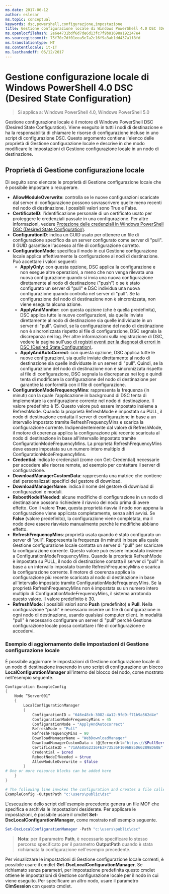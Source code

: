```yaml
---
ms.date: 2017-06-12
author: eslesar
ms.topic: conceptual
keywords: dsc,powershell,configurazione,impostazione
title: Gestione configurazione locale di Windows PowerShell 4.0 DSC (Desired State Configuration)
ms.openlocfilehash: 2e6e4731bdf6d7de6d13fc7f9b81698a192247e4
ms.sourcegitcommit: 75f70c7df01eea5e7a2c16f9a3ab1dd437a1f8fd
ms.translationtype: HT
ms.contentlocale: it-IT
ms.lasthandoff: 06/12/2017
---
```

<a id="windows-powershell-40-desired-state-configuration-local-configuration-manager-lcm" class="xliff"></a>
# Gestione configurazione locale di Windows PowerShell 4.0 DSC (Desired State Configuration)

>Si applica a: Windows PowerShell 4.0, Windows PowerShell 5.0

Gestione configurazione locale è il motore di Windows PowerShell DSC (Desired State Configuration). Viene eseguito in tutti i nodi di destinazione e ha la responsabilità di chiamare le risorse di configurazione incluse in uno script di configurazione DSC. Questo argomento contiene l'elenco delle proprietà di Gestione configurazione locale e descrive in che modo modificare le impostazioni di Gestione configurazione locale in un nodo di destinazione.

<a id="local-configuration-manager-properties" class="xliff"></a>
## Proprietà di Gestione configurazione locale
Di seguito sono elencate le proprietà di Gestione configurazione locale che è possibile impostare o recuperare.
 
* **AllowModuleOverwrite**: controlla se le nuove configurazioni scaricate dal server di configurazione possono sovrascrivere quelle meno recenti nel nodo di destinazione. I possibili valori sono True e False.
* **CertificateID**: l'identificazione personale di un certificato usato per proteggere le credenziali passate in una configurazione. Per altre informazioni, vedere [Protezione delle credenziali in Windows PowerShell DSC (Desired State Configuration)](http://blogs.msdn.com/b/powershell/archive/2014/01/31/want-to-secure-credentials-in-windows-powershell-desired-state-configuration.aspx).
* **ConfigurationID**: indica un GUID usato per ottenere un file di configurazione specifico da un server configurato come server di "pull". Il GUID garantisce l'accesso al file di configurazione corretto.
* **ConfigurationMode**: specifica il modo in cui Gestione configurazione locale applica effettivamente la configurazione ai nodi di destinazione. Può accettare i valori seguenti:
    - **ApplyOnly**: con questa opzione, DSC applica la configurazione e non esegue altre operazioni, a meno che non venga rilevata una nuova configurazione quando si invia una nuova configurazione direttamente al nodo di destinazione ("push") o se è stato configurato un server di "pull" e DSC individua una nuova configurazione quando controlla nel server di "pull". Se la configurazione del nodo di destinazione non è sincronizzata, non viene eseguita alcuna azione.
    - **ApplyAndMonitor**: con questa opzione (che è quella predefinita), DSC applica tutte le nuove configurazioni, sia quelle inviate direttamente al nodo di destinazione sia quelle individuate in un server di "pull". Quindi, se la configurazione del nodo di destinazione non è sincronizzata rispetto al file di configurazione, DSC segnala la discrepanza nei log. Per altre informazioni sulla registrazione di DSC, vedere la pagina sull'[uso di registri eventi per la diagnosi di errori in DSC (Desired State Configuration)](http://blogs.msdn.com/b/powershell/archive/2014/01/03/using-event-logs-to-diagnose-errors-in-desired-state-configuration.aspx).
    - **ApplyAndAutoCorrect**: con questa opzione, DSC applica tutte le nuove configurazioni, sia quelle inviate direttamente al nodo di destinazione sia quelle individuate in un server di "pull". Quindi, se la configurazione del nodo di destinazione non è sincronizzata rispetto al file di configurazione, DSC segnala la discrepanza nei log e quindi tenta di modificare la configurazione del nodo di destinazione per garantire la conformità con il file di configurazione.
* **ConfigurationModeFrequencyMins**: rappresenta la frequenza (in minuti) con la quale l'applicazione in background di DSC tenta di implementare la configurazione corrente nel nodo di destinazione. Il valore predefinito è 15. Questo valore può essere impostato insieme a RefreshMode. Quando la proprietà RefreshMode è impostata su PULL, il nodo di destinazione contatta il server di configurazione in base a un intervallo impostato tramite RefreshFrequencyMins e scarica la configurazione corrente. Indipendentemente dal valore di RefreshMode, il motore di coerenza applica la configurazione più recente scaricata al nodo di destinazione in base all'intervallo impostato tramite ConfigurationModeFrequencyMins. La proprietà RefreshFrequencyMins deve essere impostata su un numero intero multiplo di ConfigurationModeFrequencyMins.
* **Credential**: indica le credenziali (come con Get-Credential) necessarie per accedere alle risorse remote, ad esempio per contattare il server di configurazione.
* **DownloadManagerCustomData**: rappresenta una matrice che contiene dati personalizzati specifici del gestore di download.
* **DownloadManagerName**: indica il nome del gestore di download di configurazioni e moduli.
* **RebootNodeIfNeeded**: alcune modifiche di configurazione in un nodo di destinazione possono richiedere il riavvio del nodo prima di avere effetto. Con il valore **True**, questa proprietà riavvia il nodo non appena la configurazione viene applicata completamente, senza altri avvisi. Se **False** (valore predefinito), la configurazione viene completata, ma il nodo deve essere riavviato manualmente perché le modifiche abbiano effetto.
* **RefreshFrequencyMins**: proprietà usata quando è stato configurato un server di "pull". Rappresenta la frequenza (in minuti) in base alla quale Gestione configurazione locale contatta un server di "pull" per scaricare la configurazione corrente. Questo valore può essere impostato insieme a ConfigurationModeFrequencyMins. Quando la proprietà RefreshMode è impostata su PULL, il nodo di destinazione contatta il server di "pull" in base a un intervallo impostato tramite RefreshFrequencyMins e scarica la configurazione corrente. Il motore di coerenza applica la configurazione più recente scaricata al nodo di destinazione in base all'intervallo impostato tramite ConfigurationModeFrequencyMins. Se la proprietà RefreshFrequencyMins non è impostata su un numero intero multiplo di ConfigurationModeFrequencyMins, il sistema arrotonda questo valore. Il valore predefinito è 30.
* **RefreshMode**: i possibili valori sono **Push** (predefinito) e **Pull**. Nella configurazione "push" è necessario inserire un file di configurazione in ogni nodo di destinazione, usando qualsiasi computer client. In modalità "pull" è necessario configurare un server di "pull" perché Gestione configurazione locale possa contattare i file di configurazione e accedervi.

<a id="example-of-updating-local-configuration-manager-settings" class="xliff"></a>
### Esempio di aggiornamento delle impostazioni di Gestione configurazione locale

È possibile aggiornare le impostazioni di Gestione configurazione locale di un nodo di destinazione inserendo in uno script di configurazione un blocco **LocalConfigurationManager** all'interno del blocco del nodo, come mostrato nell'esempio seguente.

```powershell
Configuration ExampleConfig
{
    Node “Server001”
    {
        LocalConfigurationManager
        {
            ConfigurationID = "646e48cb-3082-4a12-9fd9-f71b9a562d4e"
            ConfigurationModeFrequencyMins = 45
            ConfigurationMode = "ApplyAndAutocorrect"
            RefreshMode = "Pull"
            RefreshFrequencyMins = 90
            DownloadManagerName = "WebDownloadManager"
            DownloadManagerCustomData = (@{ServerUrl="https://$PullServer/psdscpullserver.svc"})
            CertificateID = "71AA68562316FE3F73536F1096B85D66289ED60E"
            Credential = $cred
            RebootNodeIfNeeded = $true
            AllowModuleOverwrite = $false
        }
# One or more resource blocks can be added here
    }
}

# The following line invokes the configuration and creates a file called Server001.meta.mof at the specified path
ExampleConfig -OutputPath "c:\users\public\dsc"  
```

L'esecuzione dello script dell'esempio precedente genera un file MOF che specifica e archivia le impostazioni desiderate. Per applicare le impostazioni, è possibile usare il cmdlet **Set-DscLocalConfigurationManager**, come mostrato nell'esempio seguente.

```powershell
Set-DscLocalConfigurationManager -Path "c:\users\public\dsc"
```

> **Nota**: per il parametro **Path**, è necessario specificare lo stesso percorso specificato per il parametro **OutputPath** quando è stata richiamata la configurazione nell'esempio precedente.

Per visualizzare le impostazioni di Gestione configurazione locale correnti, è possibile usare il cmdlet **Get-DscLocalConfigurationManager**. Se richiamato senza parametri, per impostazione predefinita questo cmdlet ottiene le impostazioni di Gestione configurazione locale per il nodo in cui viene eseguito. Per specificare un altro nodo, usare il parametro **CimSession** con questo cmdlet.

